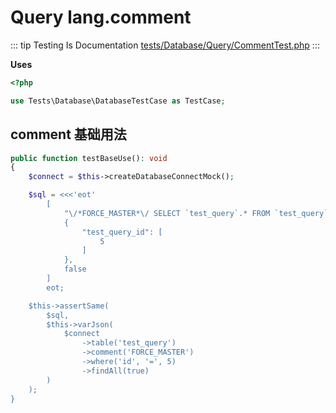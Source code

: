 # Query lang.comment

::: tip Testing Is Documentation
[tests/Database/Query/CommentTest.php](https://github.com/hunzhiwange/framework/blob/master/tests/Database/Query/CommentTest.php)
:::
    
**Uses**

``` php
<?php

use Tests\Database\DatabaseTestCase as TestCase;
```

## comment 基础用法

``` php
public function testBaseUse(): void
{
    $connect = $this->createDatabaseConnectMock();

    $sql = <<<'eot'
        [
            "\/*FORCE_MASTER*\/ SELECT `test_query`.* FROM `test_query` WHERE `test_query`.`id` = :test_query_id",
            {
                "test_query_id": [
                    5
                ]
            },
            false
        ]
        eot;

    $this->assertSame(
        $sql,
        $this->varJson(
            $connect
                ->table('test_query')
                ->comment('FORCE_MASTER')
                ->where('id', '=', 5)
                ->findAll(true)
        )
    );
}
```
